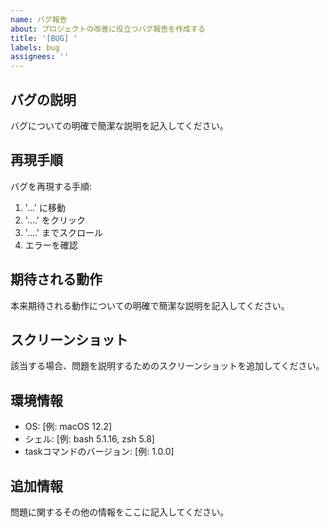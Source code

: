 ```yaml
---
name: バグ報告
about: プロジェクトの改善に役立つバグ報告を作成する
title: '[BUG] '
labels: bug
assignees: ''
---
```


## バグの説明
バグについての明確で簡潔な説明を記入してください。

## 再現手順
バグを再現する手順:
1. '...' に移動
2. '....' をクリック
3. '....' までスクロール
4. エラーを確認

## 期待される動作
本来期待される動作についての明確で簡潔な説明を記入してください。

## スクリーンショット
該当する場合、問題を説明するためのスクリーンショットを追加してください。

## 環境情報
 - OS: [例: macOS 12.2]
 - シェル: [例: bash 5.1.16, zsh 5.8]
 - taskコマンドのバージョン: [例: 1.0.0]

## 追加情報
問題に関するその他の情報をここに記入してください。 
